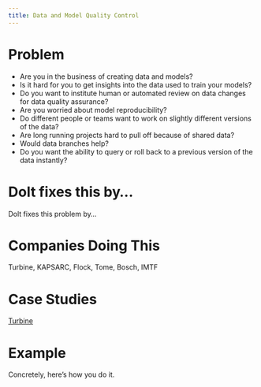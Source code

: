 ```yaml
---
title: Data and Model Quality Control
---
```


# Problem

* Are you in the business of creating data and models? 
* Is it hard for you to get insights into the data used to train your models? 
* Do you want to institute human or automated review on data changes for data quality assurance?
* Are you worried about model reproducibility? 
* Do different people or teams want to work on slightly different versions of the data? 
* Are long running projects hard to pull off because of shared data? 
* Would data branches help?
* Do you want the ability to query or roll back to a previous version of the data instantly?

# Dolt fixes this by…

Dolt fixes this problem by…

# Companies Doing This

Turbine, KAPSARC, Flock, Tome, Bosch, IMTF

# Case Studies

[Turbine](https://www.dolthub.com/blog/2022-08-17-dolt-turbine/)

# Example

Concretely, here’s how you do it.

